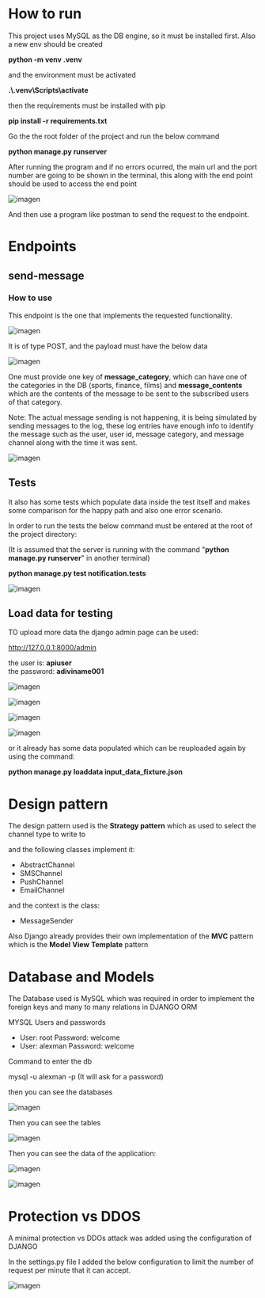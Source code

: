 # How to run 
This project uses MySQL as the DB engine, so it must be installed first.
Also a new env should be created  

**python -m venv .venv**

and the environment must be activated  

**.\\.venv\Scripts\activate**

then the requirements must be installed with pip  

**pip install -r requirements.txt**

Go the the root folder of the project and run the below command  

**python manage.py runserver**

After running the program and if no errors ocurred, the main url and the port number are going to be shown in the terminal, 
this along with  the end point should be used to access the end point

![imagen](https://github.com/user-attachments/assets/774ebeec-1988-4684-a04c-7269b02fd918)

And then use a program like postman to send the request to the endpoint.

# Endpoints 

## send-message


### How to use 
This endpoint is the one that implements the requested functionality. 

![imagen](https://github.com/user-attachments/assets/f99e75f7-47c2-4e4a-a08f-8b569283596b)

It is of type POST, and the payload must have the below data 

![imagen](https://github.com/user-attachments/assets/24704770-2cc6-46a5-b5cc-56141056cff1)

One must provide one key of **message_category**, which can have one of the categories in the DB (sports, finance, films)
and **message_contents** which are the contents of the message to be sent to the subscribed users of that category.

Note: The actual message sending is not happening, it is being simulated by sending messages to the log, these log entries 
have enough info to identify the message such as the user, user id, message category, and message channel along with the time it was sent.

![imagen](https://github.com/user-attachments/assets/8ce0285a-ff74-4a76-b5e4-c2810d2c3067)


## Tests

It also has some tests which populate data inside the test itself and makes some comparison for the happy path and also one error scenario.

In order to run the tests the below command must be entered at the root of the project directory: 

(It is assumed that the server is running with the command "**python manage.py runserver**" in another terminal)

**python manage.py test notification.tests**

![imagen](https://github.com/user-attachments/assets/e85d13aa-3b32-4c54-b49d-d4ac0d143706)


## Load data for testing

TO upload more data the django admin page can be used: 

http://127.0.0.1:8000/admin

the user is: **apiuser** \
the password: **adiviname001**

![imagen](https://github.com/user-attachments/assets/601215b4-bb86-4d14-ad30-c3c268a92102)

![imagen](https://github.com/user-attachments/assets/354a37c4-3236-4347-854b-e72e732f1c40)

![imagen](https://github.com/user-attachments/assets/f623a8dd-8804-407b-a880-5e301afdfe1d)

![imagen](https://github.com/user-attachments/assets/688a940d-40cb-40a4-9d21-a6aad83fac35)





or it already has some data populated which can be reuploaded again by using the command:

**python manage.py loaddata input_data_fixture.json**


# Design pattern 

The design pattern used is the **Strategy pattern** which as used to select the channel type to write to

and the following classes implement it: 

- AbstractChannel
- SMSChannel
- PushChannel
- EmailChannel

and the context is the class: 

- MessageSender

Also Django already provides their own implementation of the **MVC** pattern which is the **Model** **View** **Template** pattern


# Database and Models

The Database used is MySQL which was required in order to implement the foreign keys and many to many relations in DJANGO ORM

MYSQL Users and passwords

- User: root Password: welcome
- User: alexman Password: welcome


Command to enter the db 

mysql -u alexman -p 
(It will ask for a password) 

then you can see the databases 

![imagen](https://github.com/user-attachments/assets/7543f5af-bb6b-489e-ac51-559fc06f2ecc)

Then you can see the tables 

![imagen](https://github.com/user-attachments/assets/1b266498-a97f-48bb-a024-55f6e3b16577)

Then you can see the data of the application: 

![imagen](https://github.com/user-attachments/assets/8312b822-9015-48ad-9437-63e71ea6b81c)



![imagen](https://github.com/user-attachments/assets/ff2ef75d-355a-46b7-97e0-39d2a0f0a013)


# Protection vs DDOS

A minimal protection vs DDOs attack was added using the configuration of DJANGO 

In the settings.py file I added the below configuration to limit the number of request per minute that it can accept.

![imagen](https://github.com/user-attachments/assets/8b2b5593-abf4-4bdb-976d-e316e22a41d3)




